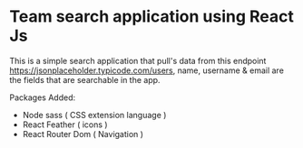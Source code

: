 # Team search application using React Js

This is a simple search application that pull's data from this endpoint https://jsonplaceholder.typicode.com/users, name, username & email are the fields that are searchable in the app.

Packages Added: 
  * Node sass ( CSS extension language ) 
  * React Feather ( icons )
  * React Router Dom ( Navigation )


